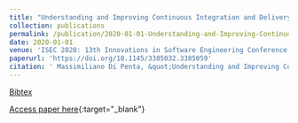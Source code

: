 ```yaml
---
title: "Understanding and Improving Continuous Integration and Delivery Practice using Data from the Wild"
collection: publications
permalink: /publication/2020-01-01-Understanding-and-Improving-Continuous-Integration-and-Delivery-Practice-using-Data-from-the-Wild
date: 2020-01-01
venue: 'ISEC 2020: 13th Innovations in Software Engineering Conference, Jabalpur, India, February 27-29, 2020'
paperurl: 'https://doi.org/10.1145/3385032.3385059'
citation: ' Massimiliano Di Penta, &quot;Understanding and Improving Continuous Integration and Delivery Practice using Data from the Wild.&quot; ISEC 2020: 13th Innovations in Software Engineering Conference, Jabalpur, India, February 27-29, 2020, 2020.'
---
```

[Bibtex](https://dblp.org/rec/conf/indiaSE/Penta20.bib)

[Access paper here](https://doi.org/10.1145/3385032.3385059){:target="_blank"}
